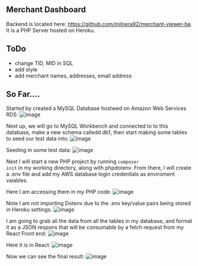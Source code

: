 ## Merchant Dashboard
Backend is located here: https://github.com/milnera92/merchant-viewer-be. It is a PHP Server hosted on Heroku.

## ToDo
- change TID, MID in SQL 
- add style
- add merchant names, addresses, email address

## So Far....

Started by created a MySQL Database hostwed on Amazon Web Services RDS:
![image](https://user-images.githubusercontent.com/95140821/222036055-c6e3ee06-937c-4172-acd1-c1ccc94e382a.png)

Next up, we will go to MySQL Workbench and connected to to this database, make a new schema calledd db1, then start making some tables to seed our test data into:
![image](https://user-images.githubusercontent.com/95140821/222036218-187d5145-2bab-4320-985e-f43cafad6b12.png)

Seeding in some test data:
![image](https://user-images.githubusercontent.com/95140821/222036266-23b43589-c628-4c60-acf5-1399595187c5.png)

Next I will start a new PHP project by running <code>composer init</code> in my working directory, along with phpdotenv. From there, I will create a .env file and add my AWS database login credentials as enviroment vaiables.

Here I am accessing them in my PHP code. 
![image](https://user-images.githubusercontent.com/95140821/222036750-0060e1af-4cc1-48d3-8997-61b3af4df96c.png)

Note I am not importing Dotenv due to the .env key/value pairs being stored in Heroku settings.
![image](https://user-images.githubusercontent.com/95140821/222036928-8dd8e140-def4-4537-b583-d4d113ca64dd.png)

I am going to grab all the data from all the tables in my database, and format it as a JSON respons that will be consumable by a fetch request from my React Front end:
![image](https://user-images.githubusercontent.com/95140821/222037056-f9df5ee7-f231-4472-a253-02b33f593005.png)

Here it is in React:
![image](https://user-images.githubusercontent.com/95140821/222037117-d6f6dc9b-3d60-406e-83ab-670c3a6492b7.png)

Now we can see the final result:
![image](https://user-images.githubusercontent.com/95140821/222037158-d0792060-eb40-4a88-9574-17cdfc04153e.png)



